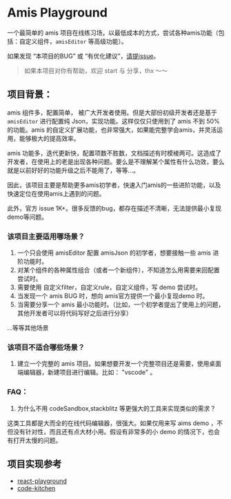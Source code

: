 # Amis Playground

一个最简单的 amis 项目在线练习场，以最低成本的方式，尝试各种amis功能（包括：自定义组件，`amisEditor` 等高级功能）。

如果发现 “本项目的BUG” 或 “有优化建议”，[请提issue](https://github.com/ovineio/amis-playground/issues)。

> 如果本项目对你有帮助，欢迎 start 与 分享，thx ～～

## 项目背景：

amis 组件多，配置简单， 被广大开发者使用。但是大部份初级开发者还是基于 `amisEditor` 进行配置纯 Json，实现功能。这样仅仅只使用到了 amis 不到 50% 的功能。amis 的自定义扩展功能，也非常强大，如果能完整学会amis，并灵活运用，能够极大的提高效率。

amis 功能多，迭代更新快，配置项数不胜数，文档描述有时模棱两可。这造成了开发者，在使用上的老是出现各种问题。要么是不理解某个属性有什么功效，要么就是以前好好的功能升级之后不能用了，等等...。 

因此，该项目主要是帮助更多amis初学者，快速入门amis的一些进阶功能，以及快速定位在使用amis上遇到的问题。

此外，官方 issue 1K+。很多反馈的bug，都存在描述不清晰，无法提供最小复现demo等问题。

### 该项目主要适用哪场景？

1. 一个只会使用 amisEditor 配置 amisJson 的初学者，想要接触一些 amis 进阶功能时。
2. 对某个组件的各种属性组合（或者一个新组件），不知道怎么用需要来回配置尝试时。
3. 需要使用 自定义filter，自定义rule，自定义组件，写 demo 尝试时。
4. 当发现一个 amis BUG 时，想向 amis官方提供一个最小复现demo 时。
5. 当需要分享一个 amis 最小功能时。（比如，一个初学者提出了使用上的问题，其他开发者可以将代码写好之后进行分享）

...等等其他场景

### 该项目不适合哪些场景？

1. 建立一个完整的 amis 项目。如果想要开发一个完整项目还是需要，使用桌面端编辑器，新建项目进行编辑。比如： "vscode" 。


### FAQ：

1. 为什么不用 codeSandbox,stackblitz 等更强大的工具来实现类似的需求？

这类工具都是大而全的在线代码编辑器，很强大。如果仅用来写 aims demo ，不但没有针对性，而且还有点大材小用。假设有非常多的小 demo 的情况下，也会有打开太慢的问题。

## 项目实现参考

- [react-playground](https://github.com/fewismuch/react-playground)
- [code-kitchen](https://github.com/freewheel/code-kitchen)